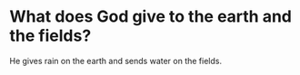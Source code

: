# What does God give to the earth and the fields?

He gives rain on the earth and sends water on the fields.
